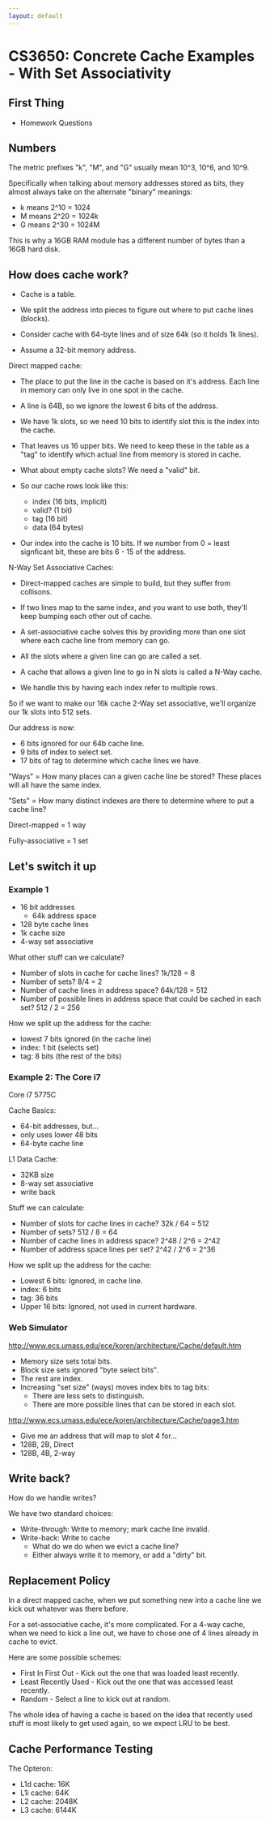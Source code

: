 ```yaml
---
layout: default
---
```


# CS3650: Concrete Cache Examples - With Set Associativity

## First Thing
 
 - Homework Questions

## Numbers

The metric prefixes "k", "M", and "G" usually mean 10^3, 10^6, and 10^9.

Specifically when talking about memory addresses stored as bits, they
almost always take on the alternate "binary" meanings:

 - k means 2^10 = 1024
 - M means 2^20 = 1024k
 - G means 2^30 = 1024M

This is why a 16GB RAM module has a different number of bytes than a 16GB hard
disk.

## How does cache work?

 - Cache is a table.
 - We split the address into pieces to figure out
   where to put cache lines (blocks).

 - Consider cache with 64-byte lines and of size
   64k (so it holds 1k lines).
 - Assume a 32-bit memory address.

Direct mapped cache:

 - The place to put the line in the cache is based
   on it's address. Each line in memory can only live
   in one spot in the cache.
 - A line is 64B, so we ignore the lowest 6 bits of the
   address.
 - We have 1k slots, so we need 10 bits to identify slot
   this is the index into the cache.
 - That leaves us 16 upper bits. We need to keep these in
   the table as a "tag" to identify which actual line from
   memory is stored in cache.
 - What about empty cache slots? We need a "valid" bit.

 - So our cache rows look like this:
   - index (16 bits, implicit)
   - valid? (1 bit)
   - tag (16 bit)
   - data (64 bytes)
 - Our index into the cache is 10 bits. If we number from
   0 = least signficant bit, these are bits 6 - 15 of the
   address.

N-Way Set Associative Caches:

 - Direct-mapped caches are simple to build, but they suffer
   from collisons.
 - If two lines map to the same index, and you want to use both,
   they'll keep bumping each other out of cache.

 - A set-associative cache solves this by providing more than
   one slot where each cache line from memory can go.
 - All the slots where a given line can go are called a set.
 - A cache that allows a given line to go in N slots is called
   a N-Way cache.
 - We handle this by having each index refer to multiple rows.

So if we want to make our 16k cache 2-Way set associative, we'll
organize our 1k slots into 512 sets.

Our address is now:

 - 6 bits ignored for our 64b cache line.
 - 9 bits of index to select set.
 - 17 bits of tag to determine which cache lines we have.

"Ways" = How many places can a given cache line be stored? These
places will all have the same index.

"Sets" = How many distinct indexes are there to determine
where to put a cache line?

Direct-mapped = 1 way

Fully-associative = 1 set 


## Let's switch it up

### Example 1

 - 16 bit addresses
   - 64k address space
 - 128 byte cache lines
 - 1k cache size
 - 4-way set associative

What other stuff can we calculate?

 - Number of slots in cache for cache lines? 1k/128 = 8 
 - Number of sets? 8/4 = 2
 - Number of cache lines in address space? 64k/128 = 512
 - Number of possible lines in address space that
   could be cached in each set? 512 / 2 = 256

How we split up the address for the cache:

 - lowest 7 bits ignored (in the cache line)
 - index: 1 bit (selects set)
 - tag: 8 bits (the rest of the bits)

### Example 2: The Core i7

Core i7 5775C

Cache Basics:
 - 64-bit addresses, but...
 - only uses lower 48 bits
 - 64-byte cache line

L1 Data Cache: 
 - 32KB size
 - 8-way set associative
 - write back

Stuff we can calculate:

 - Number of slots for cache lines in cache? 32k / 64 = 512
 - Number of sets? 512 / 8 = 64
 - Number of cache lines in address space? 2^48 / 2^6 = 2^42
 - Number of address space lines per set? 2^42 / 2^6 = 2^36

How we split up the address for the cache:
 
 - Lowest 6 bits: Ignored, in cache line.
 - index: 6 bits
 - tag: 36 bits
 - Upper 16 bits: Ignored, not used in current hardware.


### Web Simulator

http://www.ecs.umass.edu/ece/koren/architecture/Cache/default.htm

 - Memory size sets total bits.
 - Block size sets ignored "byte select bits".
 - The rest are index.
 - Increasing "set size" (ways) moves index bits to tag bits:
   - There are less sets to distinguish.
   - There are more possible lines that can be stored in each slot.

http://www.ecs.umass.edu/ece/koren/architecture/Cache/page3.htm

 - Give me an address that will map to slot 4 for...
 - 128B, 2B, Direct
 - 128B, 4B, 2-way

## Write back?

How do we handle writes?

We have two standard choices:
 - Write-through: Write to memory; mark cache line invalid.
 - Write-back: Write to cache
   - What do we do when we evict a cache line?
   - Either always write it to memory, or add a "dirty" bit.

## Replacement Policy

In a direct mapped cache, when we put something new into a cache
line we kick out whatever was there before.

For a set-associative cache, it's more complicated. For a 4-way
cache, when we need to kick a line out, we have to chose one of
4 lines already in cache to evict.

Here are some possible schemes:
 - First In First Out  - Kick out the one that was loaded least recently.
 - Least Recently Used - Kick out the one that was accessed least recently.
 - Random - Select a line to kick out at random.

The whole idea of having a cache is based on the idea that recently used stuff
is most likely to get used again, so we expect LRU to be best.

## Cache Performance Testing

The Opteron:

 - L1d cache:             16K
 - L1i cache:             64K
 - L2 cache:              2048K
 - L3 cache:              6144K

